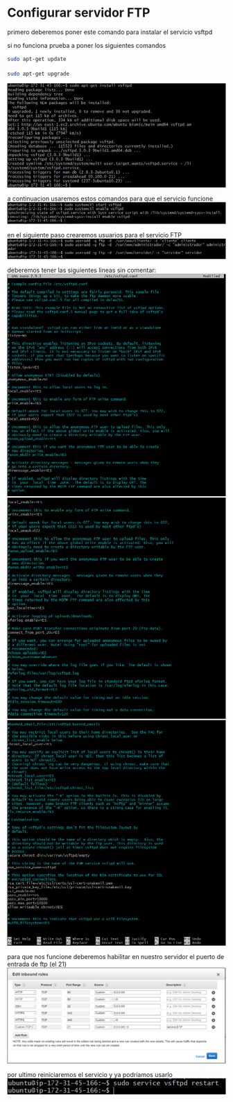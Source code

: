 # Configurar servidor FTP
primero deberemos poner este comando para instalar el servicio vsftpd

si no funciona prueba a poner los siguientes comandos
```bash
sudo apt-get update

sudo apt-get upgrade
```
![instalacion vsftp](capturas/tarea-5/Captura1.PNG)

a continuacion usaremos estos comandos para que el servicio funcione
![iniciar servicio](capturas/tarea-5/Captura2.PNG)

en el siguiente paso crearemos usuarios para el servicio FTP
![usuarios](capturas/tarea-5/Captura3.PNG)

deberemos tener las siguientes lineas sin comentar:
![primera configuracion](capturas/tarea-5/ftpConf1.PNG)
![segunda configuracion](capturas/tarea-5/ftpConf2.PNG)
![tercera configuracion](capturas/tarea-5/ftpConf3.PNG)

para que nos funcione deberemos habilitar en nuestro servidor el puerto de entrada de ftp (el 21)
![puertos](capturas/tarea-5/Captura4.PNG)

por ultimo reiniciaremos el servicio y ya podríamos usarlo
![puertos](capturas/tarea-5/Captura5.PNG)
